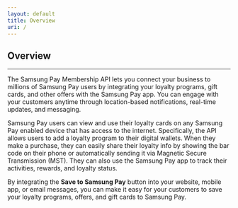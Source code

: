 ```yaml
---
layout: default
title: Overview
uri: /
---
```


## Overview
---
The Samsung Pay Membership API lets you connect your business to millions of Samsung Pay users by integrating your loyalty programs, gift cards, and other offers with the Samsung Pay app. You can engage with your customers anytime through location-based notifications, real-time updates, and messaging.

Samsung Pay users can view and use their loyalty cards on any Samsung Pay enabled device that has access to the internet. Specifically, the API allows users to add a loyalty program to their digital wallets. When they make a purchase, they can easily share their loyalty info by showing the bar code on their phone or automatically sending it via Magnetic Secure Transmission (MST). They can also use the Samsung Pay app to track their activities, rewards, and loyalty status.

By integrating the **Save to Samsung Pay** button into your website, mobile app, or email messages, you can make it easy for your customers to save your loyalty programs, offers, and gift cards to Samsung Pay.
